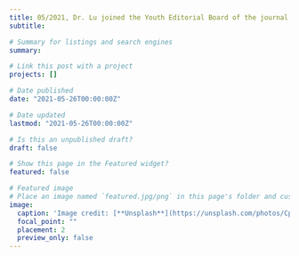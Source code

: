 ```yaml
---
title: 05/2021, Dr. Lu joined the Youth Editorial Board of the journal Smart Agriculture (http://www.smartag.net.cn/EN/2096-8094/home.shtml) 👋👋
subtitle: 

# Summary for listings and search engines
summary:

# Link this post with a project
projects: []

# Date published
date: "2021-05-26T00:00:00Z"

# Date updated
lastmod: "2021-05-26T00:00:00Z"

# Is this an unpublished draft?
draft: false

# Show this page in the Featured widget?
featured: false

# Featured image
# Place an image named `featured.jpg/png` in this page's folder and customize its options here.
image:
  caption: 'Image credit: [**Unsplash**](https://unsplash.com/photos/CpkOjOcXdUY)'
  focal_point: ""
  placement: 2
  preview_only: false
---
```

